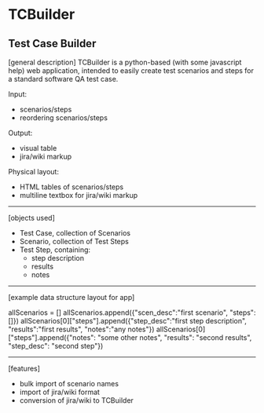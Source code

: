 TCBuilder
=========

Test Case Builder
----
[general description]
TCBuilder is a python-based (with some javascript help) web application, intended to easily create test scenarios and steps for a standard software QA test case.

Input:
- scenarios/steps
- reordering scenarios/steps

Output:
- visual table
- jira/wiki markup

Physical layout:
- HTML tables of scenarios/steps
- multiline textbox for jira/wiki markup

----
[objects used]
- Test Case, collection of Scenarios
- Scenario, collection of Test Steps
- Test Step, containing:
	- step description
	- results
	- notes

----
[example data structure layout for app]

allScenarios = []
allScenarios.append({"scen_desc":"first scenario", "steps":[]})
allScenarios[0]["steps"].append({"step_desc":"first step description", "results":"first results", "notes":"any notes"})
allScenarios[0]["steps"].append({"notes": "some other notes", "results": "second results", "step_desc": "second step"})

----
[features]
- bulk import of scenario names
- import of jira/wiki format
- conversion of jira/wiki to TCBuilder